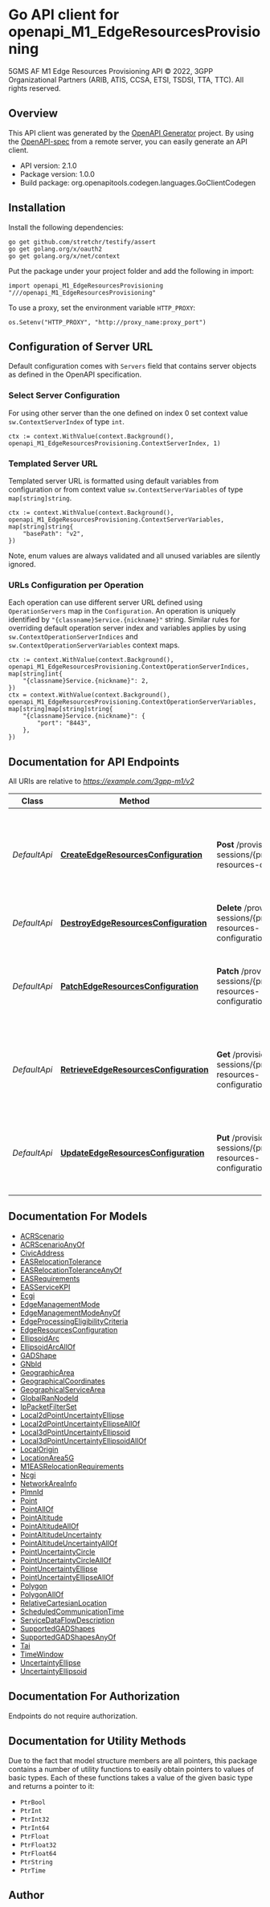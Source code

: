 # Go API client for openapi_M1_EdgeResourcesProvisioning

5GMS AF M1 Edge Resources Provisioning API
© 2022, 3GPP Organizational Partners (ARIB, ATIS, CCSA, ETSI, TSDSI, TTA, TTC).
All rights reserved.


## Overview
This API client was generated by the [OpenAPI Generator](https://openapi-generator.tech) project.  By using the [OpenAPI-spec](https://www.openapis.org/) from a remote server, you can easily generate an API client.

- API version: 2.1.0
- Package version: 1.0.0
- Build package: org.openapitools.codegen.languages.GoClientCodegen

## Installation

Install the following dependencies:

```shell
go get github.com/stretchr/testify/assert
go get golang.org/x/oauth2
go get golang.org/x/net/context
```

Put the package under your project folder and add the following in import:

```golang
import openapi_M1_EdgeResourcesProvisioning "///openapi_M1_EdgeResourcesProvisioning"
```

To use a proxy, set the environment variable `HTTP_PROXY`:

```golang
os.Setenv("HTTP_PROXY", "http://proxy_name:proxy_port")
```

## Configuration of Server URL

Default configuration comes with `Servers` field that contains server objects as defined in the OpenAPI specification.

### Select Server Configuration

For using other server than the one defined on index 0 set context value `sw.ContextServerIndex` of type `int`.

```golang
ctx := context.WithValue(context.Background(), openapi_M1_EdgeResourcesProvisioning.ContextServerIndex, 1)
```

### Templated Server URL

Templated server URL is formatted using default variables from configuration or from context value `sw.ContextServerVariables` of type `map[string]string`.

```golang
ctx := context.WithValue(context.Background(), openapi_M1_EdgeResourcesProvisioning.ContextServerVariables, map[string]string{
	"basePath": "v2",
})
```

Note, enum values are always validated and all unused variables are silently ignored.

### URLs Configuration per Operation

Each operation can use different server URL defined using `OperationServers` map in the `Configuration`.
An operation is uniquely identified by `"{classname}Service.{nickname}"` string.
Similar rules for overriding default operation server index and variables applies by using `sw.ContextOperationServerIndices` and `sw.ContextOperationServerVariables` context maps.

```golang
ctx := context.WithValue(context.Background(), openapi_M1_EdgeResourcesProvisioning.ContextOperationServerIndices, map[string]int{
	"{classname}Service.{nickname}": 2,
})
ctx = context.WithValue(context.Background(), openapi_M1_EdgeResourcesProvisioning.ContextOperationServerVariables, map[string]map[string]string{
	"{classname}Service.{nickname}": {
		"port": "8443",
	},
})
```

## Documentation for API Endpoints

All URIs are relative to *https://example.com/3gpp-m1/v2*

Class | Method | HTTP request | Description
------------ | ------------- | ------------- | -------------
*DefaultApi* | [**CreateEdgeResourcesConfiguration**](docs/DefaultApi.md#createedgeresourcesconfiguration) | **Post** /provisioning-sessions/{provisioningSessionId}/edge-resources-configurations | Create an Edge Resources Configuration within the scope of the specified Provisioning Session
*DefaultApi* | [**DestroyEdgeResourcesConfiguration**](docs/DefaultApi.md#destroyedgeresourcesconfiguration) | **Delete** /provisioning-sessions/{provisioningSessionId}/edge-resources-configurations/{edgeResourcesConfigurationId} | 
*DefaultApi* | [**PatchEdgeResourcesConfiguration**](docs/DefaultApi.md#patchedgeresourcesconfiguration) | **Patch** /provisioning-sessions/{provisioningSessionId}/edge-resources-configurations/{edgeResourcesConfigurationId} | Patch the Edge Resources Configuration for the specified Provisioning Session
*DefaultApi* | [**RetrieveEdgeResourcesConfiguration**](docs/DefaultApi.md#retrieveedgeresourcesconfiguration) | **Get** /provisioning-sessions/{provisioningSessionId}/edge-resources-configurations/{edgeResourcesConfigurationId} | Retrieve the Edge Resources Configuration of the specified Provisioning Session
*DefaultApi* | [**UpdateEdgeResourcesConfiguration**](docs/DefaultApi.md#updateedgeresourcesconfiguration) | **Put** /provisioning-sessions/{provisioningSessionId}/edge-resources-configurations/{edgeResourcesConfigurationId} | Update an Edge Resources Configuration for the specified Provisioning Session


## Documentation For Models

 - [ACRScenario](docs/ACRScenario.md)
 - [ACRScenarioAnyOf](docs/ACRScenarioAnyOf.md)
 - [CivicAddress](docs/CivicAddress.md)
 - [EASRelocationTolerance](docs/EASRelocationTolerance.md)
 - [EASRelocationToleranceAnyOf](docs/EASRelocationToleranceAnyOf.md)
 - [EASRequirements](docs/EASRequirements.md)
 - [EASServiceKPI](docs/EASServiceKPI.md)
 - [Ecgi](docs/Ecgi.md)
 - [EdgeManagementMode](docs/EdgeManagementMode.md)
 - [EdgeManagementModeAnyOf](docs/EdgeManagementModeAnyOf.md)
 - [EdgeProcessingEligibilityCriteria](docs/EdgeProcessingEligibilityCriteria.md)
 - [EdgeResourcesConfiguration](docs/EdgeResourcesConfiguration.md)
 - [EllipsoidArc](docs/EllipsoidArc.md)
 - [EllipsoidArcAllOf](docs/EllipsoidArcAllOf.md)
 - [GADShape](docs/GADShape.md)
 - [GNbId](docs/GNbId.md)
 - [GeographicArea](docs/GeographicArea.md)
 - [GeographicalCoordinates](docs/GeographicalCoordinates.md)
 - [GeographicalServiceArea](docs/GeographicalServiceArea.md)
 - [GlobalRanNodeId](docs/GlobalRanNodeId.md)
 - [IpPacketFilterSet](docs/IpPacketFilterSet.md)
 - [Local2dPointUncertaintyEllipse](docs/Local2dPointUncertaintyEllipse.md)
 - [Local2dPointUncertaintyEllipseAllOf](docs/Local2dPointUncertaintyEllipseAllOf.md)
 - [Local3dPointUncertaintyEllipsoid](docs/Local3dPointUncertaintyEllipsoid.md)
 - [Local3dPointUncertaintyEllipsoidAllOf](docs/Local3dPointUncertaintyEllipsoidAllOf.md)
 - [LocalOrigin](docs/LocalOrigin.md)
 - [LocationArea5G](docs/LocationArea5G.md)
 - [M1EASRelocationRequirements](docs/M1EASRelocationRequirements.md)
 - [Ncgi](docs/Ncgi.md)
 - [NetworkAreaInfo](docs/NetworkAreaInfo.md)
 - [PlmnId](docs/PlmnId.md)
 - [Point](docs/Point.md)
 - [PointAllOf](docs/PointAllOf.md)
 - [PointAltitude](docs/PointAltitude.md)
 - [PointAltitudeAllOf](docs/PointAltitudeAllOf.md)
 - [PointAltitudeUncertainty](docs/PointAltitudeUncertainty.md)
 - [PointAltitudeUncertaintyAllOf](docs/PointAltitudeUncertaintyAllOf.md)
 - [PointUncertaintyCircle](docs/PointUncertaintyCircle.md)
 - [PointUncertaintyCircleAllOf](docs/PointUncertaintyCircleAllOf.md)
 - [PointUncertaintyEllipse](docs/PointUncertaintyEllipse.md)
 - [PointUncertaintyEllipseAllOf](docs/PointUncertaintyEllipseAllOf.md)
 - [Polygon](docs/Polygon.md)
 - [PolygonAllOf](docs/PolygonAllOf.md)
 - [RelativeCartesianLocation](docs/RelativeCartesianLocation.md)
 - [ScheduledCommunicationTime](docs/ScheduledCommunicationTime.md)
 - [ServiceDataFlowDescription](docs/ServiceDataFlowDescription.md)
 - [SupportedGADShapes](docs/SupportedGADShapes.md)
 - [SupportedGADShapesAnyOf](docs/SupportedGADShapesAnyOf.md)
 - [Tai](docs/Tai.md)
 - [TimeWindow](docs/TimeWindow.md)
 - [UncertaintyEllipse](docs/UncertaintyEllipse.md)
 - [UncertaintyEllipsoid](docs/UncertaintyEllipsoid.md)


## Documentation For Authorization

 Endpoints do not require authorization.


## Documentation for Utility Methods

Due to the fact that model structure members are all pointers, this package contains
a number of utility functions to easily obtain pointers to values of basic types.
Each of these functions takes a value of the given basic type and returns a pointer to it:

* `PtrBool`
* `PtrInt`
* `PtrInt32`
* `PtrInt64`
* `PtrFloat`
* `PtrFloat32`
* `PtrFloat64`
* `PtrString`
* `PtrTime`

## Author



